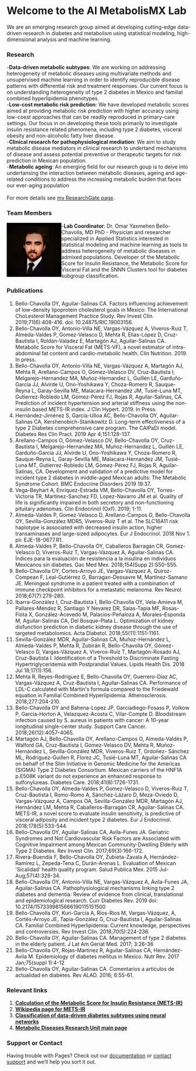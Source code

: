 # Welcome to the AI MetabolisMX Lab

We are an emerging research group aimed at developing cutting-edge data-driven research in diabetes and metabolism using statistical modeling, high-dimensional analysis and machine learning. 

### Research
-**Data-driven metabolic subtypes**: We are working on addressing heterogeneity of metabolic diseases using multivariate methods and unsupervised machine learning in order to identify reproducible disease patterns with differential risk and treatment responses. Our current focus is on understanding heterogeneity of type 2 diabetes in Mexico and familial combined hyperlipidemia phenotypes.
<br/>
-**Low-cost metabolic risk prediction**: We have developed metabolic scores aimed at providing metabolic risk prediction with higher accuracy using low-coest approaches that can be readily reproduced in primary-care settings. Our focus in on developing these tools primarily to investigate insulin resistance related phenomena, including type 2 diabetes, visceral obesity and non-alcoholic fatty liver disease.
<br/>
-**Clinical research for pathophysiological mediation**: We aim to study metabolic disease mediators in clinical research to undertand mechanisms of disease and assess potential preventive or therapeutic targets for risk prediction in Mexican population.
<br/>
-**Metabolic ageing**: An emerging field for our research goup is to delve into undertansing the interaction between metabolic diseases, ageing and age-related conditions to address the increasing metabolic burden that faces our ever-aging population
<br/>
<br/>
For more details see [my ResearchGate page](https://www.researchgate.net/profile/Omar_Bello-Chavolla).

### Team Members

<div style="float: left"><img src="images/fotoobc.jpg" width="150"/></div>

-**Lab Coordinator**: Dr. Omar Yaxmehen Bello-Chavolla, MD PhD - Physician and researcher specialized in Applied Statistics interested in statistical modeling and machine learning as tools to address heterogeneity of metabolic diseases in admixed populations. Developer of the Metabolic Score for Insulin Resistance, the Metabolic Score for Visceral Fat and the SNNN Clusters tool for diabetes subgroup classification.

### Publications
1.	Bello-Chavolla OY, Aguilar-Salinas CA. Factors influencing achievement of low-density lipoprotein cholesterol goals in Mexico: The International ChoLesterol Management Practice Study. Rev Invest Clin. 2019;71(6):408-416. doi: 10.24875/RIC.19003156.
2.	Bello-Chavolla OY, Antonio-Villa NE, Vargas-Vázquez A, Viveros-Ruiz T, Almeda-Valdes P, Gomez-Velasco D, Mehta R, Elias-López D, Cruz-Bautista I, Roldán-Valadez E, Martagón AJ, Aguilar-Salinas CA. Metabolic Score for Visceral Fat (METS-VF), a novel estimator of intra-abdominal fat content and cardio-metabolic health. Clin Nutrition. 2019. In press.
3.	Bello-Chavolla OY, Antonio-Villa NE, Vargas-Vázquez A, Martagón AJ, Mehta R, Arellano-Campos O, Gómez-Velasco DV, Cruz-Bautista I, Melgarejo-Hernandez MA, Muñoz-Hernandez L, Guillén LE, Garduño-García JJ, Alvirde U, Ono-Yoshikawa Y, Choza-Romero R, Sauque-Reyna L, Garay-Sevilla ME, Malacara-Hernandez JM, Tusié-Luna MT, Gutierrez-Robledo LM, Gómez-Pérez FJ, Rojas R, Aguilar-Salinas, CA. Prediction of incident hypertension and arterial stiffness using the non-insulin based METS-IR index. J Clin Hypert. 2019. In Press.
4.	Hernández-Jiménez S, García-Ulloa AC, Bello-Chavolla OY, Aguilar-Salinas CA, Kershenobich-Stanikowitz D. Long-term effectiveness of a type 2 Diabetes comprehensive care program. The CAIPaDi model. Diabetes Res Clin Pract. 2019 Apr 4;151:128-137.
5.	Arellano-Campos O, Gómez-Velasco DV, Bello-Chavolla OY, Cruz-Bautista I, Melgarejo-Hernandez MA, Muñoz-Hernandez L, Guillén LE, Garduño-García JJ, Alvirde U, Ono-Yoshikawa Y, Choza-Romero R, Sauque-Reyna L, Garay-Sevilla ME, Malacara-Hernandez JM, Tusié-Luna MT, Gutierrez-Robledo LM, Gómez-Pérez FJ, Rojas R, Aguilar-Salinas, CA. Development and validation of a predictive model for incident type 2 diabetes in middle-aged Mexican adults: The Metabolic Syndrome Cohort. BMC Endocrine Disorders 2019 19:37.
6.	Vega-Beyhart A, Enriquez-Estrada VM, Bello-Chavolla OY, Torres-Victoria TR, Martinez-Sanchez FD, Lopez-Navarro JM et al. Quality of life is significantly impaired in both secretory and non-functioning pituitary adenomas. Clin Endocrinol (Oxf). 2019; 1-11.
7.	Almeda-Valdes P, Gomez-Velasco D, Arellano-Campos O, Bello-Chavolla OY, Sevilla-González MDR5, Viveros-Ruiz T et al. The SLC16A11 risk haplotype is associated with decreased insulin action, higher transaminases and large-sized adipocytes. Eur J Endocrinol. 2018 Nov 1. pii: EJE-18-0677.R1.
8.	Almeda-Valdes P, Bello-Chavolla OY, Caballeros Barragán CR, Gomez-Velasco D, Viveros-Ruiz T, Vargas-Vázquez A, Aguilar-Salinas CA. Índices para la evaluación de resistencia a la insulina en individuos Mexicanos sin diabetes. Gac Med Mex. 2018;154(Supp 2):S50-S55.
9.	Bello-Chavolla OY, Cortes-Arroyo JE, Vargas-Vázquez A, Quiroz-Compean F, Leal-Gutiérrez G, Barragan-Dessavre M, Martínez-Samano JE. Meningeal syndrome in a patient treated with a combination of immune checkpoint inhibitors for a metastatic melanoma. Rev Neurol. 2018;67(7):279-280.
10.	Ibarra-González I, Cruz-Bautista I, Bello-Chavolla OY, Vela-Amieva M, Pallares-Méndez R, Santiago Y Nevarez DR, Salas-Tapia MF, Rosas-Flota X, González-Acevedo M, Palacios-Peñaloza A, Morales–Esponda M, Aguilar-Salinas CA, Del Bosque-Plata L. Optimization of kidney disfunction prediction in diabetic kidney disease through the use of targeted metabolomics. Acta Diabetol. 2018;55(11):1151-1161.
11.	Sevilla-González MDR, Aguilar-Salinas CA, Muñoz-Hernández L, Almeda-Valdes P, Mehta R, Zubirán R, Bello-Chavolla OY, Gómez-Velasco D, Vargas-Vázquez A, Viveros-Ruíz T, Martagón-Rosado AJ, Cruz-Bautista I. Identification of a Threshold to Discriminate Fasting Hypertriglyceridemia with Postprandial Values. Lipids Health Dis. 2018 Jul 18;17(1):156.
12.	Mehta R, Reyes-Rodríguez E, Bello-Chavolla OY, Guerrero-Diaz AC, Vargas-Vázquez A, Cruz-Bautista I, Aguilar-Salinas CA. Performance of LDL-C calculated with Martin's formula compared to the Friedewald equation in Familial Combined Hyperlipidemia. Atherosclerosis. 2018;277:204-210.
13.	Bello-Chavolla OY and Bahena-Lopez JP, Garciadiego-Fosass P, Volkow P, Garcia-Horton A, Velazquez-Acosta C, Vilar-Compte D. Bloodstream infection caused by S. aureus in patients with cancer: A 10-year longitudinal single-center study. Support Care Cancer. 2018;26(12):4057-4065.
14.	Martagón AJ, Bello-Chavolla OY,  Arellano-Campos O, Almeda-Valdés P, Walford GA,  Cruz-Bautista I, Gómez-Velasco DV, Mehta R, Muñoz-Hernández L, Sevilla-González MDR, Viveros-Ruiz T, Ordoñez- Sánchez ML, Rodríguez-Guillen R, Florez JC,  Tusié-Luna MT, Aguilar-Salinas CA on behalf of the Slim Initiative in Genomic Medicine for the Americas (SIGMA) Type 2 Diabetes Consortium. Mexican carriers of the HNF1A p.E508K variant do not experience an enhanced response to sulfonylureas. Diabetes Care. 2018;41(8):1726-1731.
15.	Bello-Chavolla OY, Almeda-Valdes P, Gomez-Velasco D, Viveros-Ruiz T, Cruz-Bautista I, Romo-Romo A, Sánchez-Lázaro D, Meza-Oviedo D, Vargas-Vázquez A, Campos OA, Sevilla-González MDR, Martagón AJ, Hernández LM, Mehta R, Caballeros-Barragán CR, Aguilar-Salinas CA. METS-IR, a novel score to evaluate insulin sensitivity, is predictive of visceral adiposity and incident type 2 diabetes. Eur J Endocrinol. 2018;178(5):533-544. 
16.	Bello-Chavolla OY, Aguilar-Salinas CA, Avila-Funes JA. Geriatric Syndromes and Not Cardiovascular Risk Factors are Associated with Cognitive Impairment among Mexican Community-Dwelling Elderly with Type 2 Diabetes. Rev Invest Clin. 2017;69(3):166-172.
17.	Rivera-Buendía F, Bello-Chavolla OY, Zubieta-Zavala A, Hernández-Ramírez L, Zepeda-Tena C, Durán-Arenas L. Evaluation of Mexican 'Sicalidad' health quality program. Salud Publica Mex. 2015 Jul-Aug;57(4):329-34.
18.	Bello-Chavolla OY, Antonio-Villa NE, Vargas-Vázquez A, Ávila-Funes JA, Aguilar-Salinas CA. Pathophysiological mechanisms linking type 2 diabetes and dementia: Review of evidence from clinical, translational and epidemiological research. Curr Diabetes Rev. 2019 doi: 10.2174/1573399815666190115151500
19.	Bello-Chavolla OY, Kuri-Garcia A, Rios-Rios M, Vargas-Vázquez, A, Cortés-Arroyo JE, Tapia-Gonzalez G, Cruz-Bautista I, Aguilar-Salinas CA. Familial Combined Hyperlipidemia: Current knowledge, perspectives and controversies. Rev Invest Clin. 2018;70(5):224-236.
20.	Bello-Chavolla OY, Aguilar-Salinas CA. Management of type 2 diabetes in the elderly patient. J Lat Am Geriat Med. 2017; 3:26-36
21.	Bello-Chavolla OY, Rojas-Martinez R, Aguilar-Salinas CA, Hernández-Avila M. Epidemiology of diabetes mellitus in Mexico. Nutr Rev. 2017 Jan;75(suppl 1):4-12
22.	Bello-Chavolla OY, Aguilar-Salinas CA. Comentarios a artículos de actualidad en diabetes. Rev ALAD. 2016; 6:55-61. 

### Relevant links

1. [**Calculation of the Metabolic Score for Insulin Resistance (METS-IR)**](https://jscalc.io/calc/F54ikuywK6rcqXEy)
2. [**Wikipedia page for METS-IR**](https://en.wikipedia.org/wiki/Metabolic_Score_for_Insulin_Resistance)
2. [**Classification of data-driven diabetes subtypes using neural networks**](https://uiem.shinyapps.io/diabetes_clusters_app/)
3. [**Metabolic Diseases Research Unit main page**](http://www.innsz.mx/opencms/contenido/investigacion/uiem/index.html)


### Support or Contact

Having trouble with Pages? Check out our [documentation](https://help.github.com/categories/github-pages-basics/) or [contact support](https://github.com/contact) and we’ll help you sort it out.
